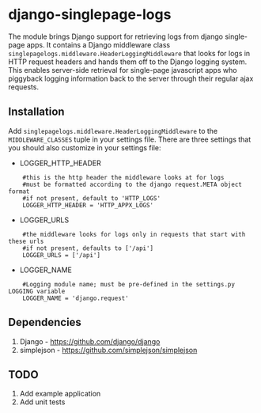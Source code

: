 django-singlepage-logs
======================

The module brings Django support for retrieving logs from django single-page apps.
It contains a Django middleware class `singlepagelogs.middleware.HeaderLoggingMiddleware` that looks for logs in HTTP request headers and hands them off to the Django logging system. 
This enables server-side retrieval for single-page javascript apps who piggyback logging information back to the server through their regular ajax requests.

Installation
------------

Add `singlepagelogs.middleware.HeaderLoggingMiddleware` to the 
``MIDDLEWARE_CLASSES`` tuple in your settings file. There are three settings that you should also customize in your settings file:

* LOGGER_HTTP_HEADER

~~~
    #this is the http header the middleware looks at for logs
    #must be formatted according to the django request.META object format
    #if not present, default to 'HTTP_LOGS'
    LOGGER_HTTP_HEADER = 'HTTP_APPX_LOGS'
~~~  
  
* LOGGER_URLS

~~~
    #the middleware looks for logs only in requests that start with these urls 
    #if not present, defaults to ['/api']
    LOGGER_URLS = ['/api']
~~~

* LOGGER_NAME

~~~
    #Logging module name; must be pre-defined in the settings.py LOGGING variable
    LOGGER_NAME = 'django.request'
~~~

Dependencies
------------

1. Django - https://github.com/django/django
2. simplejson - https://github.com/simplejson/simplejson
    
TODO
----

1. Add example application
2. Add unit tests
